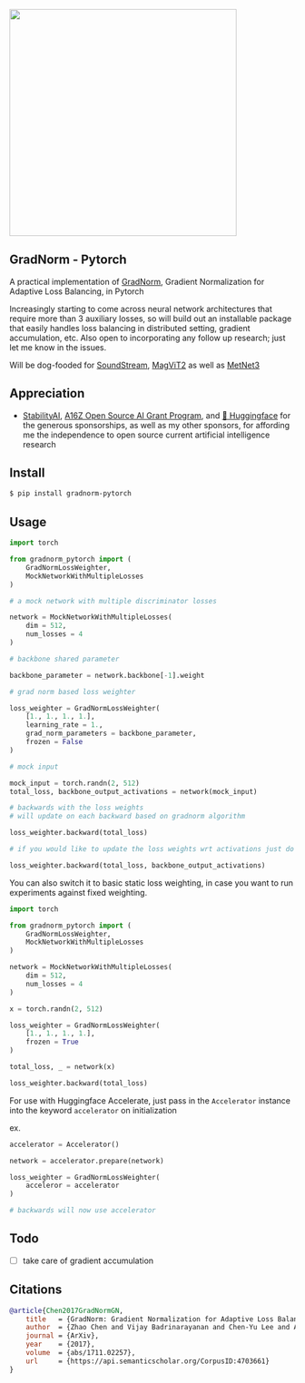 <img src="./gradnorm.png" width="400px"></img>

## GradNorm - Pytorch

A practical implementation of <a href="https://arxiv.org/abs/1711.02257">GradNorm</a>, Gradient Normalization for Adaptive Loss Balancing, in Pytorch

Increasingly starting to come across neural network architectures that require more than 3 auxiliary losses, so will build out an installable package that easily handles loss balancing in distributed setting, gradient accumulation, etc. Also open to incorporating any follow up research; just let me know in the issues.

Will be dog-fooded for <a href="http://github.com/lucidrains/audiolm-pytorch">SoundStream</a>, <a href="https://github.com/lucidrains/magvit2-pytorch">MagViT2</a> as well as <a href="https://github.com/lucidrains/metnet-3">MetNet3</a>

## Appreciation

- <a href="https://stability.ai/">StabilityAI</a>, <a href="https://a16z.com/supporting-the-open-source-ai-community/">A16Z Open Source AI Grant Program</a>, and <a href="https://huggingface.co/">🤗 Huggingface</a> for the generous sponsorships, as well as my other sponsors, for affording me the independence to open source current artificial intelligence research

## Install

```bash
$ pip install gradnorm-pytorch
```

## Usage

```python
import torch

from gradnorm_pytorch import (
    GradNormLossWeighter,
    MockNetworkWithMultipleLosses
)

# a mock network with multiple discriminator losses

network = MockNetworkWithMultipleLosses(
    dim = 512,
    num_losses = 4
)

# backbone shared parameter

backbone_parameter = network.backbone[-1].weight

# grad norm based loss weighter

loss_weighter = GradNormLossWeighter(
    [1., 1., 1., 1.],
    learning_rate = 1.,
    grad_norm_parameters = backbone_parameter,
    frozen = False
)

# mock input

mock_input = torch.randn(2, 512)
total_loss, backbone_output_activations = network(mock_input)

# backwards with the loss weights
# will update on each backward based on gradnorm algorithm

loss_weighter.backward(total_loss)

# if you would like to update the loss weights wrt activations just do the following instead

loss_weighter.backward(total_loss, backbone_output_activations)
```

You can also switch it to basic static loss weighting, in case you want to run experiments against fixed weighting.

```python
import torch

from gradnorm_pytorch import (
    GradNormLossWeighter,
    MockNetworkWithMultipleLosses
)

network = MockNetworkWithMultipleLosses(
    dim = 512,
    num_losses = 4
)

x = torch.randn(2, 512)

loss_weighter = GradNormLossWeighter(
    [1., 1., 1., 1.],
    frozen = True
)

total_loss, _ = network(x)

loss_weighter.backward(total_loss)
```

For use with Huggingface Accelerate, just pass in the `Accelerator` instance into the keyword `accelerator` on initialization

ex.

```python
accelerator = Accelerator()

network = accelerator.prepare(network)

loss_weighter = GradNormLossWeighter(
    acceleror = accelerator
)

# backwards will now use accelerator
```

## Todo

- [ ] take care of gradient accumulation

## Citations

```bibtex
@article{Chen2017GradNormGN,
    title   = {GradNorm: Gradient Normalization for Adaptive Loss Balancing in Deep Multitask Networks},
    author  = {Zhao Chen and Vijay Badrinarayanan and Chen-Yu Lee and Andrew Rabinovich},
    journal = {ArXiv},
    year    = {2017},
    volume  = {abs/1711.02257},
    url     = {https://api.semanticscholar.org/CorpusID:4703661}
}
```
